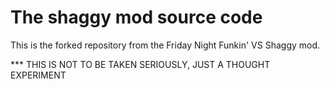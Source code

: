 # The shaggy mod source code

This is the forked repository from the Friday Night Funkin' VS Shaggy mod.

*** THIS IS NOT TO BE TAKEN SERIOUSLY, JUST A THOUGHT EXPERIMENT

